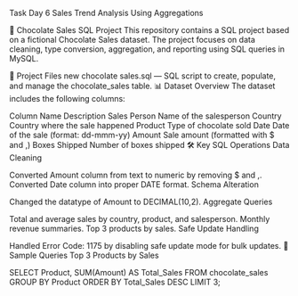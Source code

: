 Task Day 6
Sales Trend Analysis Using Aggregations

🍫 Chocolate Sales SQL Project
This repository contains a SQL project based on a fictional Chocolate Sales dataset. The project focuses on data cleaning, type conversion, aggregation, and reporting using SQL queries in MySQL.

📂 Project Files
new chocolate sales.sql — SQL script to create, populate, and manage the chocolate_sales table.
📊 Dataset Overview
The dataset includes the following columns:

Column Name	Description
Sales Person	Name of the salesperson
Country	Country where the sale happened
Product	Type of chocolate sold
Date	Date of the sale (format: dd-mmm-yy)
Amount	Sale amount (formatted with $ and ,)
Boxes Shipped	Number of boxes shipped
🛠️ Key SQL Operations
Data Cleaning

Converted Amount column from text to numeric by removing $ and ,.
Converted Date column into proper DATE format.
Schema Alteration

Changed the datatype of Amount to DECIMAL(10,2).
Aggregate Queries

Total and average sales by country, product, and salesperson.
Monthly revenue summaries.
Top 3 products by sales.
Safe Update Handling

Handled Error Code: 1175 by disabling safe update mode for bulk updates.
📝 Sample Queries
Top 3 Products by Sales

SELECT Product, SUM(Amount) AS Total_Sales
FROM chocolate_sales
GROUP BY Product
ORDER BY Total_Sales DESC
LIMIT 3;
